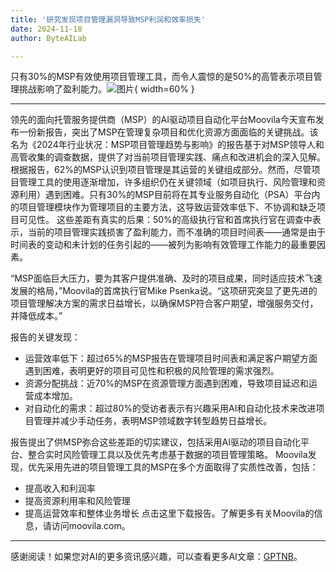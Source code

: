 ```yaml
---
title: '研究发现项目管理漏洞导致MSP利润和效率损失'
date: 2024-11-18
author: ByteAILab

---
```


只有30%的MSP有效使用项目管理工具，而令人震惊的是50%的高管表示项目管理挑战影响了盈利能力。![图片](https://ai-techpark.com/wp-content/uploads/2024/11/Study-Finds-Pro-1-960x540.jpg){ width=60% }

---

领先的面向托管服务提供商（MSP）的AI驱动项目自动化平台Moovila今天宣布发布一份新报告，突出了MSP在管理复杂项目和优化资源方面面临的关键挑战。该名为《2024年行业状况：MSP项目管理趋势与影响》的报告基于对MSP领导人和高管收集的调查数据，提供了对当前项目管理实践、痛点和改进机会的深入见解。
根据报告，62%的MSP认识到项目管理是其运营的关键组成部分。然而，尽管项目管理工具的使用逐渐增加，许多组织仍在关键领域（如项目执行、风险管理和资源利用）遇到困难。只有30%的MSP目前将在其专业服务自动化（PSA）平台内的项目管理模块作为管理项目的主要方法，这导致运营效率低下、不协调和缺乏项目可见性。
这些差距有真实的后果：50%的高级执行官和首席执行官在调查中表示，当前的项目管理实践损害了盈利能力，而不准确的项目时间表——通常是由于时间表的变动和未计划的任务引起的——被列为影响有效管理工作能力的最重要因素。

“MSP面临巨大压力，要为其客户提供准确、及时的项目成果，同时适应技术飞速发展的格局，”Moovila的首席执行官Mike Psenka说。“这项研究突显了更先进的项目管理解决方案的需求日益增长，以确保MSP符合客户期望，增强服务交付，并降低成本。”

报告的关键发现：
- 运营效率低下：超过65%的MSP报告在管理项目时间表和满足客户期望方面遇到困难，表明更好的项目可见性和积极的风险管理的需求强烈。
- 资源分配挑战：近70%的MSP在资源管理方面遇到困难，导致项目延迟和运营成本增加。
- 对自动化的需求：超过80%的受访者表示有兴趣采用AI和自动化技术来改进项目管理并减少手动任务，表明MSP领域数字转型趋势日益增长。

报告提出了供MSP弥合这些差距的切实建议，包括采用AI驱动的项目自动化平台、整合实时风险管理工具以及优先考虑基于数据的项目管理策略。
Moovila发现，优先采用先进的项目管理工具的MSP在多个方面取得了实质性改善，包括：
- 提高收入和利润率
- 提高资源利用率和风险管理
- 提高运营效率和整体业务增长
点击这里下载报告。了解更多有关Moovila的信息，请访问moovila.com。
---
感谢阅读！如果您对AI的更多资讯感兴趣，可以查看更多AI文章：[GPTNB](https://gptnb.com)。